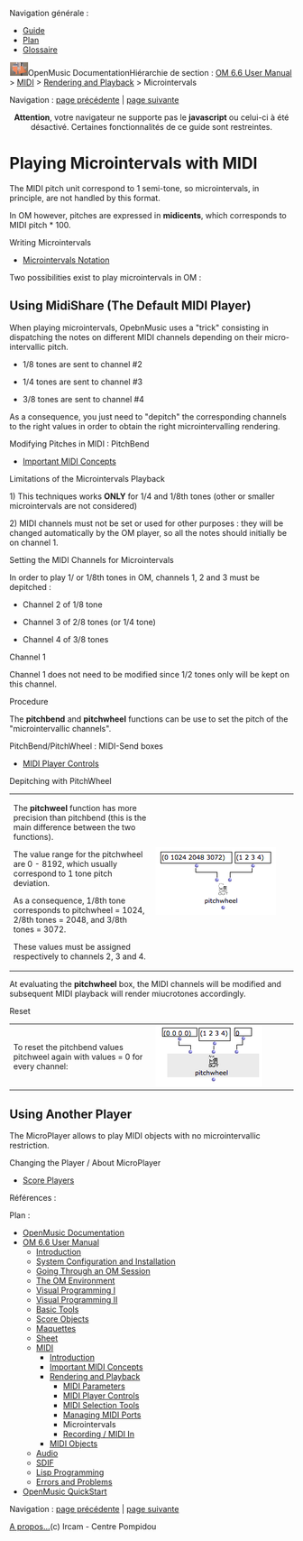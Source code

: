<div id="tplf" class="tplPage">

<div id="tplh">

<span class="hidden">Navigation générale : </span>

  - [<span>Guide</span>](OM-Documentation.md)
  - [<span>Plan</span>](OM-Documentation_1.md)
  - [<span>Glossaire</span>](OM-Documentation_2.md)

</div>

<div id="tplt">

![empty.gif](../tplRes/page/empty.gif)![logoom1.png](../res/logoom1.png)<span class="tplTi">OpenMusic
Documentation</span><span class="sw_outStack_navRoot"><span class="hidden">Hiérarchie
de section : </span>[<span>OM 6.6 User
Manual</span>](OM-User-Manual.md)<span class="stkSep"> \>
</span>[<span>MIDI</span>](MIDI.md)<span class="stkSep"> \>
</span>[<span>Rendering and
Playback</span>](MIDI-Playback.md)<span class="stkSep"> \>
</span><span class="stkSel_yes"><span>Microintervals</span></span></span>

</div>

<div class="tplNav">

<span class="hidden">Navigation : </span>[<span>page
précédente</span>](MIDI-Ports.md "page précédente(Managing MIDI Ports)")<span class="hidden">
| </span>[<span>page
suivante</span>](Record%20MIDI.md "page suivante(Recording / MIDI In)")

</div>

<div id="tplc" class="tplc_out_yes">

<div style="text-align: center;">

**Attention**, votre navigateur ne supporte pas le **javascript** ou
celui-ci à été désactivé. Certaines fonctionnalités de ce guide sont
restreintes.

</div>

<div class="headCo">

# <span>Playing Microintervals with MIDI</span>

<div class="headCo_co">

<div>

<div class="infobloc">

<div class="txt">

The MIDI pitch unit correspond to 1 semi-tone, so microintervals, in
principle, are not handled by this format.

In OM however, pitches are expressed in **midicents**, which corresponds
to MIDI pitch \* 100.

</div>

<div class="linkSet">

<div class="linkSet_ti">

<span>Writing Microintervals</span>

</div>

<div class="linkUL">

  - [<span>Microintervals Notation</span>](Editor-Microintervals.md)

</div>

</div>

</div>

<div class="infobloc">

<div class="txt">

Two possibilities exist to play microintervals in OM :

</div>

</div>

<div class="part">

## <span>Using MidiShare (The Default MIDI Player)</span>

<div class="part_co">

<div class="infobloc">

<div class="txt">

When playing microintervals, OpebnMusic uses a "trick" consisting in
dispatching the notes on different MIDI channels depending on their
micro-intervallic pitch.

  - 1/8 tones are sent to channel \#2

  - 1/4 tones are sent to channel \#3

  - 3/8 tones are sent to channel \#4

As a consequence, you just need to "depitch" the corresponding channels
to the right values in order to obtain the right microintervalling
rendering.

</div>

<div class="linkSet">

<div class="linkSet_ti">

<span>Modifying Pitches in MIDI : PitchBend</span>

</div>

<div class="linkUL">

  - [<span>Important MIDI Concepts</span>](MIDI-Concepts.md)

</div>

</div>

</div>

<div class="bloc warning">

<div class="bloc_ti warning_ti">

<span>Limitations of the Microintervals Playback</span>

</div>

<div class="txt">

1\) This techniques works **ONLY** for 1/4 and 1/8th tones (other or
smaller microintervals are not considered)

</div>

<div class="txt">

2\) MIDI channels must not be set or used for other purposes : they will
be changed automatically by the OM player, so all the notes should
initially be on channel 1.

</div>

</div>

<div class="bloc tip">

<div class="bloc_ti tip_ti">

<span>Setting the MIDI Channels for Microintervals</span>

</div>

<div class="txt">

In order to play 1/ or 1/8th tones in OM, channels 1, 2 and 3 must be
depitched :

  - Channel 2 of 1/8 tone

  - Channel 3 of 2/8 tones (or 1/4 tone)

  - Channel 4 of 3/8 tones

</div>

</div>

<div class="bloc note">

<div class="bloc_ti note_ti">

<span>Channel 1</span>

</div>

<div class="txt">

Channel 1 does not need to be modified since 1/2 tones only will be kept
on this channel.

</div>

</div>

<div class="bloc tip">

<div class="bloc_ti tip_ti">

<span>Procedure</span>

</div>

<div class="txt">

The **pitchbend** and **pitchwheel** functions can be use to set the
pitch of the "microintervallic channels".

</div>

<div class="linkSet">

<div class="linkSet_ti">

<span>PitchBend/PitchWheel : MIDI-Send boxes</span>

</div>

<div class="linkUL">

  - [<span>MIDI Player Controls</span>](MIDI-Controls.md)

</div>

</div>

</div>

<div class="infobloc">

<div class="infobloc_ti">

<span>Depitching with PitchWheel</span>

</div>

<div class="txtRes">

<table>
<colgroup>
<col style="width: 50%" />
<col style="width: 50%" />
</colgroup>
<tbody>
<tr class="odd">
<td><div class="dk_txtRes_txt txt">
<p>The <strong>pitchweel</strong> function has more precision than pitchbend (this is the main difference between the two functions).</p>
<p>The value range for the pitchwheel are 0 - 8192, which usually correspond to 1 tone pitch deviation.</p>
<p>As a consequence, 1/8th tone corresponds to pitchwheel = 1024, 2/8th tones = 2048, and 3/8th tones = 3072.</p>
<p>These values must be assigned respectively to channels 2, 3 and 4.</p>
</div></td>
<td><div class="caption">
<div class="caption_co">
<img src="../res/pitchwheel-microtones.png" width="214" height="120" alt="pitchwheel-microtones.png" />
</div>
</div></td>
</tr>
</tbody>
</table>

</div>

<div class="txt">

At evaluating the **pitchwheel** box, the MIDI channels will be
modified and subsequent MIDI playback will render miucrotones
accordingly.

</div>

</div>

<div class="bloc note">

<div class="bloc_ti note_ti">

<span>Reset</span>

</div>

<div class="txtRes">

<table>
<colgroup>
<col style="width: 50%" />
<col style="width: 50%" />
</colgroup>
<tbody>
<tr class="odd">
<td><div class="dk_txtRes_txt txt">
<p>To reset the pitchbend values pitchweel again with values = 0 for every channel:</p>
</div></td>
<td><div class="caption">
<div class="caption_co">
<img src="../res/pitchweel1.png" width="189" height="108" alt="pitchweel1.png" />
</div>
</div></td>
</tr>
</tbody>
</table>

</div>

</div>

</div>

</div>

<div class="part">

## <span>Using Another Player</span>

<div class="part_co">

<div class="infobloc">

<div class="txt">

The MicroPlayer allows to play MIDI objects with no microintervallic
restriction.

</div>

<div class="linkSet">

<div class="linkSet_ti">

<span>Changing the Player / About MicroPlayer</span>

</div>

<div class="linkUL">

  - [<span>Score Players</span>](ScorePlayer.md)

</div>

</div>

</div>

</div>

</div>

</div>

</div>

</div>

<span class="hidden">Références : </span>

</div>

<div id="tplo" class="tplo_out_yes">

<div class="tplOTp">

<div class="tplOBm">

<div id="mnuFrm">

<span class="hidden">Plan :</span>

<div id="mnuFrmUp" onmouseout="menuScrollTiTask.fSpeed=0;" onmouseover="if(menuScrollTiTask.fSpeed&gt;=0) {menuScrollTiTask.fSpeed=-2; scTiLib.addTaskNow(menuScrollTiTask);}" onclick="menuScrollTiTask.fSpeed-=2;" style="display: none;">

<span id="mnuFrmUpLeft">[](#)</span><span id="mnuFrmUpCenter"></span><span id="mnuFrmUpRight"></span>

</div>

<div id="mnuScroll">

  - [<span>OpenMusic Documentation</span>](OM-Documentation.md)
  - [<span>OM 6.6 User Manual</span>](OM-User-Manual.md)
      - [<span>Introduction</span>](00-Sommaire.md)
      - [<span>System Configuration and
        Installation</span>](Installation.md)
      - [<span>Going Through an OM Session</span>](Goingthrough.md)
      - [<span>The OM Environment</span>](Environment.md)
      - [<span>Visual Programming I</span>](BasicVisualProgramming.md)
      - [<span>Visual Programming
        II</span>](AdvancedVisualProgramming.md)
      - [<span>Basic Tools</span>](BasicObjects.md)
      - [<span>Score Objects</span>](ScoreObjects.md)
      - [<span>Maquettes</span>](Maquettes.md)
      - [<span>Sheet</span>](Sheet.md)
      - [<span>MIDI</span>](MIDI.md)
          - [<span>Introduction</span>](Intro.md)
          - [<span>Important MIDI Concepts</span>](MIDI-Concepts.md)
          - [<span>Rendering and Playback</span>](MIDI-Playback.md)
              - [<span>MIDI Parameters</span>](MIDI-Params.md)
              - [<span>MIDI Player Controls</span>](MIDI-Controls.md)
              - [<span>MIDI Selection Tools</span>](MIDI-Utils.md)
              - [<span>Managing MIDI Ports</span>](MIDI-Ports.md)
              - <span id="i2" class="outLeftSel_yes"><span>Microintervals</span></span>
              - [<span>Recording / MIDI In</span>](Record%20MIDI.md)
          - [<span>MIDI Objects</span>](MIDI-Objects.md)
      - [<span>Audio</span>](Audio.md)
      - [<span>SDIF</span>](SDIF.md)
      - [<span>Lisp Programming</span>](Lisp.md)
      - [<span>Errors and Problems</span>](errors.md)
  - [<span>OpenMusic QuickStart</span>](QuickStart-Chapters.md)

</div>

<div id="mnuFrmDown" onmouseout="menuScrollTiTask.fSpeed=0;" onmouseover="if(menuScrollTiTask.fSpeed&lt;=0) {menuScrollTiTask.fSpeed=2; scTiLib.addTaskNow(menuScrollTiTask);}" onclick="menuScrollTiTask.fSpeed+=2;" style="display: none;">

<span id="mnuFrmDownLeft">[](#)</span><span id="mnuFrmDownCenter"></span><span id="mnuFrmDownRight"></span>

</div>

</div>

</div>

</div>

</div>

<div class="tplNav">

<span class="hidden">Navigation : </span>[<span>page
précédente</span>](MIDI-Ports.md "page précédente(Managing MIDI Ports)")<span class="hidden">
| </span>[<span>page
suivante</span>](Record%20MIDI.md "page suivante(Recording / MIDI In)")

</div>

<div id="tplb">

[<span>A propos...</span>](OM-Documentation_3.md)(c) Ircam - Centre
Pompidou

</div>

</div>
